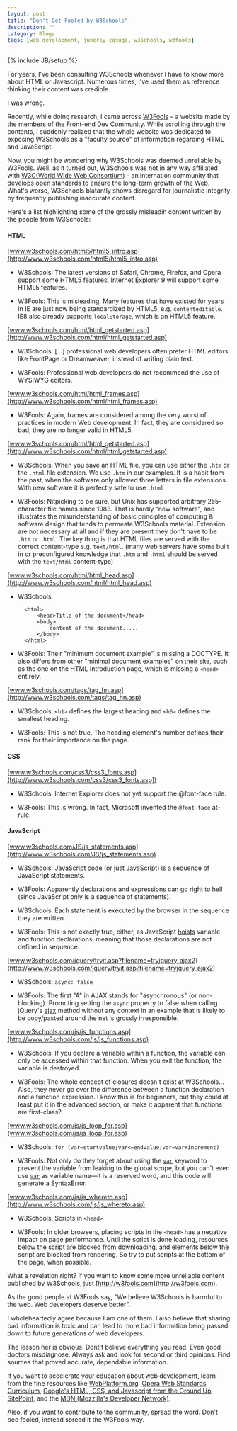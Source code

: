 ```yaml
---
layout: post
title: "Don't Get Fooled by W3Schools"
description: ""
category: Blogs
tags: [web development, junerey casuga, w3schools, w3fools]
---
```

{% include JB/setup %}

For years, I've been consulting W3Schools whenever I have to know more about HTML or Javascript. Numerous times, I’ve used them as reference thinking their content was credible.

I was wrong.

Recently, while doing research, I came across [W3Fools](http://w3fools.com) – a website made by the members of the Front-end Dev Community. While scrolling through the contents, I suddenly realized that the whole website was dedicated to exposing W3Schools as a "faculty source" of information regarding HTML and JavaScript.

Now, you might be wondering why W3Schools was deemed unreliable by W3Fools. Well, as it turned out, W3Schools was not in any way affiliated with [W3C(World Wide Web Consortium)](http://w3c.org) - an internation community that develops open standards to ensure the long-term growth of the Web. What's worse, W3Schools blatantly shows disregard for journalistic integrity by frequently publishing inaccurate content.

Here's a list highlighting some of the grossly misleadin content written by the people from W3Schools:


#### HTML

[www.w3schools.com/html5/html5_intro.asp](http://www.w3schools.com/html5/html5_intro.asp)

* W3Schools: The latest versions of Safari, Chrome, Firefox, and Opera support some HTML5 features. Internet Explorer 9 will support some HTML5 features.

* W3Fools: This is misleading. Many features that have existed for years in IE are just now being standardized by HTML5, e.g. `contenteditable`. IE8 also already supports `localStorage`, which is an HTML5 feature.

[www.w3schools.com/html/html_getstarted.asp](http://www.w3schools.com/html/html_getstarted.asp)

* W3Schools: [...] professional web developers often prefer HTML editors like FrontPage or Dreamweaver, instead of writing plain text.

* W3Fools: Professional web developers do not recommend the use of WYSIWYG editors.

[www.w3schools.com/html/html_frames.asp](http://www.w3schools.com/html/html_frames.asp)

* W3Fools: Again, frames are considered among the very worst of practices in modern Web development. In fact, they are considered so bad, they are no longer valid in HTML5.

[www.w3schools.com/html/html_getstarted.asp](http://www.w3schools.com/html/html_getstarted.asp)

* W3Schools: When you save an HTML file, you can use either the `.htm` or the `.html` file extension. We use `.htm` in our examples. It is a habit from the past, when the software only allowed three letters in file extensions. With new software it is perfectly safe to use `.html`

* W3Fools: Nitpicking to be sure, but Unix has supported arbitrary 255-character file names since 1983. That is hardly "new software", and illustrates the misunderstanding of basic principles of computing & software design that tends to permeate W3Schools material.
Extension are not necessary at all and if they are present they don't have to be `.htm` or `.html`. The key thing is that HTML files are served with the correct content-type e.g. `text/html`. (many web servers have some built in or preconfigured knowledge that `.htm` and `.html` should be served with the `text/html` content-type)

[www.w3schools.com/html/html_head.asp](http://www.w3schools.com/html/html_head.asp)

* W3Schools:

		<html>
			<head>Title of the document</head>
			<body>
				content of the document.....
			</body>
		</html>

* W3Fools: Their "minimum document example" is missing a DOCTYPE. It also differs from other "minimal document examples" on their site, such as the one on the HTML Introduction page, which is missing a `<head>` entirely.

[www.w3schools.com/tags/tag_hn.asp](http://www.w3schools.com/tags/tag_hn.asp)

* W3Schools: `<h1>` defines the largest heading and `<h6>` defines the smallest heading.

* W3Fools: This is not true. The heading element's number defines their rank for their importance on the page.


#### CSS

[www.w3schools.com/css3/css3_fonts.asp](http://www.w3schools.com/css3/css3_fonts.asp])

* W3Schools: Internet Explorer does not yet support the @font-face rule.

* W3Fools: This is wrong. In fact, Microsoft invented the `@font-face` at-rule.


#### JavaScript

[www.w3schools.com/JS/js_statements.asp](http://www.w3schools.com/JS/js_statements.asp)

* W3Schools: JavaScript code (or just JavaScript) is a sequence of JavaScript statements.

* W3Fools: Apparently declarations and expressions can go right to hell (since JavaScript only is a sequence of statements).


* W3Schools: Each statement is executed by the browser in the sequence they are written.

* W3Fools: This is not exactly true, either, as JavaScript [hoists](https://developer.mozilla.org/en-US/docs/JavaScript/Reference/Scope_Cheatsheet#Hoisting) variable and function declarations, meaning that those declarations are not defined in sequence.

[www.w3schools.com/jquery/tryit.asp?filename=tryjquery_ajax2](http://www.w3schools.com/jquery/tryit.asp?filename=tryjquery_ajax2)

* W3Schools: `async: false`

* W3Fools: The first "A" in AJAX stands for "asynchronous" (or non-blocking). Promoting setting the `async` property to false when calling jQuery's [ajax](http://api.jquery.com/jQuery.ajax/) method without any context in an example that is likely to be copy/pasted around the net is grossly irresponsible.

[www.w3schools.com/js/js_functions.asp](http://www.w3schools.com/js/js_functions.asp)

* W3Schools: If you declare a variable within a function, the variable can only be accessed within that function. When you exit the function, the variable is destroyed.

* W3Fools: The whole concept of closures doesn't exist at W3Schools... Also, they never go over the difference between a function declaration and a function expression. I know this is for beginners, but they could at least put it in the advanced section, or make it apparent that functions are first-class?

[www.w3schools.com/js/js_loop_for.asp](www.w3schools.com/js/js_loop_for.asp)

* W3Schools: `for (var=startvalue;var<=endvalue;var=var+increment)`

* W3Fools: Not only do they forget about using the [`var`](https://developer.mozilla.org/en-US/docs/JavaScript/Reference/Statements/var) keyword to prevent the variable from leaking to the global scope, but you can't even use [`var`](https://developer.mozilla.org/en-US/docs/JavaScript/Reference/Statements/var) as variable name—it is a reserved word, and this code will generate a SyntaxError.

[www.w3schools.com/js/js_whereto.asp](http://www.w3schools.com/js/js_whereto.asp)

* W3Schools: Scripts in `<head>`

* W3Fools: In older browsers, placing scripts in the `<head>` has a negative impact on page performance. Until the script is done loading, resources below the script are blocked from downloading, and elements below the script are blocked from rendering. So try to put scripts at the bottom of the page, when possible.


What a revelation right? If you want to know some more unreliable content published by W3Schools, just [http://w3fools.com](http://w3fools.com).

As the good people at W3Fools say, "We believe W3Schools is harmful to the web. Web developers deserve better".

I wholeheartedly agree because I am one of them. I also believe that sharing bad information is toxic and can lead to more bad information being passed down to future generations of web developers.

The lesson her is obvious: Dont't believe everything you read. Even good doctors misdiagnose. Always ask and look for second or third opinions. Find sources that proved accurate, dependable information.

If you want to accelerate your education about web development, learn from the fine resources like [WebPlatform.org](http://webplatform.org/), [Opera Web Standards Curriculum](http://dev.opera.com/articles/view/1-introduction-to-the-web-standards-cur/#toc), [Google's HTML, CSS, and Javascript from the Ground Up](http://code.google.com/edu/submissions/html-css-javascript/), [SitePoint](http://reference.sitepoint.com/), and the [MDN (Mozzilla's Developer Network)](https://developer.mozilla.org/en-US/docs).

Also, if you want to contribute to the community, spread the word. Don't bee fooled, instead spread it the W3Fools way.